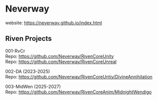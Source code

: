 # Neverway
website: https://neverway.github.io/index.html

__Riven Projects__
--
001-RvCr
<br />Repo: https://github.com/Neverway/RivenCoreUnity
<br />Repo: https://github.com/Neverway/RivenCoreUnreal

002-DA (2023-2025)
<br />Repo: https://github.com/Neverway/RivenCoreUntiy/DivineAnnihilation

003-MidWen (2025-2027)
<br />Repo: https://github.com/Neverway/RivenCoreAnim/MidnightWendigo
